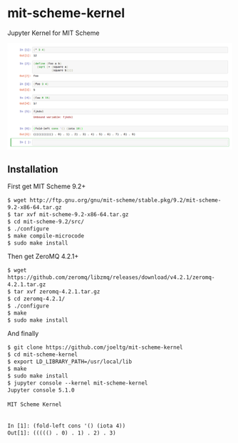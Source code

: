 # mit-scheme-kernel
Jupyter Kernel for MIT Scheme

![](demo.png)

## Installation
First get MIT Scheme 9.2+
```
$ wget http://ftp.gnu.org/gnu/mit-scheme/stable.pkg/9.2/mit-scheme-9.2-x86-64.tar.gz
$ tar xvf mit-scheme-9.2-x86-64.tar.gz
$ cd mit-scheme-9.2/src/
$ ./configure
$ make compile-microcode
$ sudo make install
```
Then get ZeroMQ 4.2.1+
```
$ wget https://github.com/zeromq/libzmq/releases/download/v4.2.1/zeromq-4.2.1.tar.gz
$ tar xvf zeromq-4.2.1.tar.gz
$ cd zeromq-4.2.1/
$ ./configure
$ make
$ sudo make install
```
And finally 
```
$ git clone https://github.com/joeltg/mit-scheme-kernel
$ cd mit-scheme-kernel
$ export LD_LIBRARY_PATH=/usr/local/lib
$ make
$ sudo make install
$ jupyter console --kernel mit-scheme-kernel
Jupyter console 5.1.0

MIT Scheme Kernel


In [1]: (fold-left cons '() (iota 4))
Out[1]: ((((() . 0) . 1) . 2) . 3)
```
